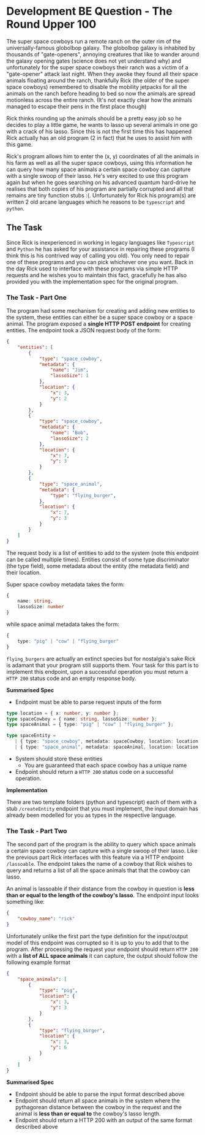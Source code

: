 # Development BE Question - The Round Upper 100

The super space cowboys run a remote ranch on the outer rim of the universally-famous globolbop galaxy. The globolbop galaxy is inhabited by thousands of "gate-openers", annoying creatures that like to wander around the galaxy opening gates (science does not yet understand why) and unfortunately for the super space cowboys their ranch was a victim of a "gate-opener" attack last night. When they awoke they found all their space animals floating around the ranch, thankfully Rick (the older of the super space cowboys) remembered to disable the mobility jetpacks for all the animals on the ranch before heading to bed so now the animals are spread motionless across the entire ranch. (It's not exactly clear how the animals managed to escape their pens in the first place though)

Rick thinks rounding up the animals should be a pretty easy job so he decides to play a little game, he wants to lasso up several animals in one go with a crack of his lasso. Since this is not the first time this has happened Rick actually has an old program (2 in fact) that he uses to assist him with this game. 

Rick's program allows him to enter the (x, y) coordinates of all the animals in his farm as well as all the super space cowboys, using this information he can query how many space animals a certain space cowboy can capture with a single swoop of their lasso. He's very excited to use this program again but when he goes searching on his advanced quantum hard-drive he realises that both copies of his program are partially corrupted and all that remains are tiny function stubs :(. Unfortunately for Rick his program(s) are written 2 old arcane languages which he reasons to be `typescript` and `python`. 

## The Task
Since Rick is inexperienced in working in legacy languages like `Typescript` and `Python` he has asked for your assistance in repairing these programs (I think this is his contrived way of calling you old). You only need to repair one of these programs and you can pick whichever one you want. Back in the day Rick used to interface with these programs via simple HTTP requests and he wishes you to maintain this fact, gracefully he has also provided you with the implementation spec for the original program.

### The Task - Part One
The program had some mechanism for creating and adding new entities to the system, these entities can either be a super space cowboy or a space animal. The program exposed a **single HTTP POST endpoint** for creating entities. The endpoint took a JSON request body of the form:
```json
{
    "entities": [
        {
            "type": "space_cowboy",
            "metadata": {
                "name": "Jim",
                "lassoSize": 1 
            },
            "location": {
                "x": 3,
                "y": 2
            }
        },
        {
            "type": "space_cowboy",
            "metadata": {
                "name": "Bob",
                "lassoSize": 2 
            },
            "location": {
                "x": 7,
                "y": 3
            }
        },
        {
            "type": "space_animal",
            "metadata": {
                "type": "flying_burger",
            },
            "location": {
                "x": 7,
                "y": 3
            }
        }
    ]
}
```
The request body is a list of entities to add to the system (note this endpoint can be called multiple times). Entities consist of some type discriminator (the type field), some metadata about the entity (the metadata field) and their location. 

Super space cowboy metadata takes the form:
```ts
{ 
    name: string, 
    lassoSize: number 
}
```
while space animal metadata takes the form:
```ts
{ 
    type: "pig" | "cow" | "flying_burger" 
}
```
`flying_burgers` are actually an extinct species but for nostalgia's sake Rick is adamant that your program still supports them. Your task for this part is to implement this endpoint, upon a successful operation you must return a `HTTP 200` status code and an empty response body.

**Summarised Spec**
 - Endpoint must be able to parse request inputs of the form
 ```ts
type location = { x: number, y: number };
type spaceCowboy = { name: string, lassoSize: number };
type spaceAnimal = { type: "pig" | "cow" | "flying_burger" };

type spaceEntity =
    | { type: "space_cowboy", metadata: spaceCowboy, location: location }
    | { type: "space_animal", metadata: spaceAnimal, location: location };
 ```
  - System should store these entities
    - You are guaranteed that each space cowboy has a unique name
  - Endpoint should return a `HTTP 200` status code on a successful operation.

**Implementation**

There are two template folders (python and typescript) each of them with a stub `/createEntity` endpoint that you must implement, the input domain has already been modelled for you as types in the respective language.

### The Task - Part Two
The second part of the program is the ability to query which space animals a certain space cowboy can capture with a single swoop of their lasso. Like the previous part Rick interfaces with this feature via a HTTP endpoint `/lassoable`. The endpoint takes the name of a cowboy that Rick wishes to query and returns a list of all the space animals that that the cowboy can lasso.

An animal is lassoable if their distance from the cowboy in question is **less than or equal to the length of the cowboy's lasso**. The endpoint input looks something like:
```json
{
    "cowboy_name": "rick" 
}
```
Unfortunately unlike the first part the type definition for the input/output model of this endpoint was corrupted so it is up to you to add that to the program. After processing the request your endpoint should return `HTTP 200` with a **list of ALL space animals** it can capture, the output should follow the following example format
```json
{
    "space_animals": [
        {
            "type": "pig",
            "location": {
                "x": 3,
                "y": 3
            } 
        },
        {
            "type": "flying_burger",
            "location": {
                "x": 3,
                "y": 6
            } 
        }
    ]
}
```

**Summarised Spec**
 - Endpoint should be able to parse the input format described above
 - Endpoint should return all space animals in the system where the pythagorean distance between the cowboy in the request and the animal is **less than or equal to** the cowboy's lasso length. 
 - Endpoint should return a HTTP 200 with an output of the same format described above